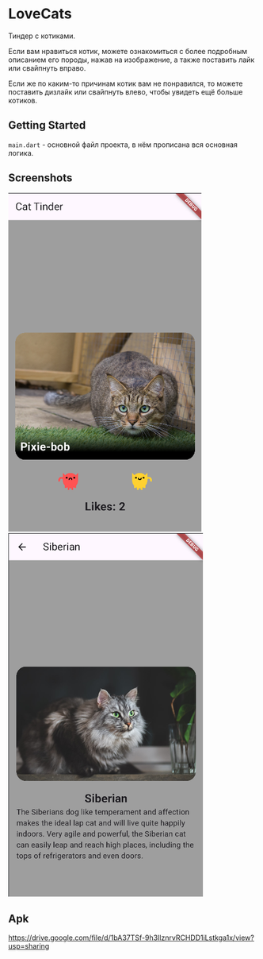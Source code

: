 # LoveCats

Тиндер с котиками.  

Если вам нравиться котик, можете ознакомиться с более подробным описанием его породы,
нажав на изображение, а также поставить лайк или свайпнуть вправо.  

Если же по каким-то причинам котик вам не понравился, то можете поставить дизлайк или свайпнуть влево, 
чтобы увидеть ещё больше котиков.

## Getting Started

`main.dart` - основной файл проекта, в нём прописана вся основная логика.

## Screenshots

![](assets/screen1.png)
![](assets/screen2.png)

## Apk

https://drive.google.com/file/d/1bA37TSf-9h3IlznrvRCHDD1iLstkga1x/view?usp=sharing
